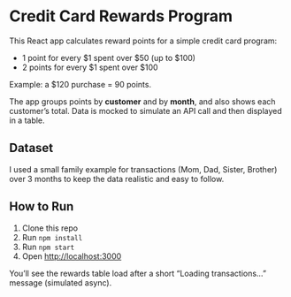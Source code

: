 # Credit Card Rewards Program

This React app calculates reward points for a simple credit card program:

- 1 point for every $1 spent over $50 (up to $100)  
- 2 points for every $1 spent over $100  

Example: a $120 purchase = 90 points.  

The app groups points by **customer** and by **month**, and also shows each customer’s total. Data is mocked to simulate an API call and then displayed in a table.

## Dataset
I used a small family example for transactions (Mom, Dad, Sister, Brother) over 3 months to keep the data realistic and easy to follow.

## How to Run
1. Clone this repo  
2. Run `npm install`  
3. Run `npm start`  
4. Open [http://localhost:3000](http://localhost:3000)  

You’ll see the rewards table load after a short “Loading transactions…” message (simulated async).
